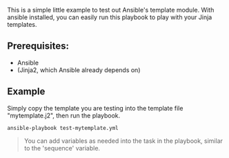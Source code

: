 This is a simple little example to test out Ansible's template module.
With ansible installed, you can easily run this playbook to play with your Jinja templates.

## Prerequisites:

* Ansible
* (Jinja2, which Ansible already depends on)

## Example

Simply copy the template you are testing into the template file "mytemplate.j2", then run the playbook.

    ansible-playbook test-mytemplate.yml

> You can add variables as needed into the task in the playbook, similar to the 'sequence' variable.